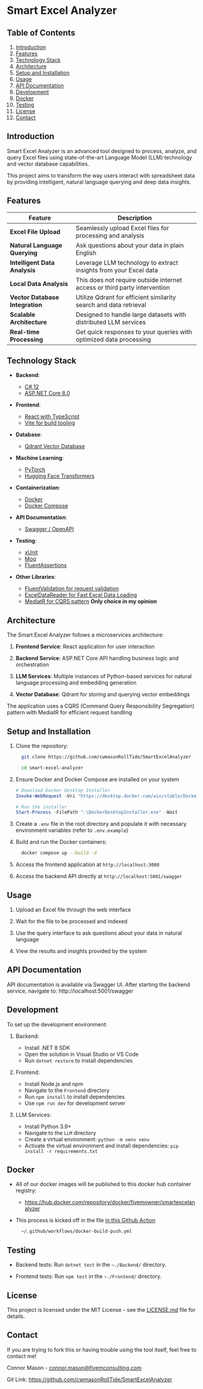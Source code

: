 # Smart Excel Analyzer

## Table of Contents
1. [Introduction](#introduction)
2. [Features](#features)
3. [Technology Stack](#technology-stack)
4. [Architecture](#architecture)
5. [Setup and Installation](#setup-and-installation)
6. [Usage](#usage)
7. [API Documentation](#api-documentation)
8. [Development](#development)
9. [Docker](#docker)
10. [Testing](#testing)
11. [License](#license)
12. [Contact](#contact)

## Introduction

Smart Excel Analyzer is an advanced tool designed to process, analyze, and query Excel files using state-of-the-art Language Model (LLM) technology and vector database capabilities.

This project aims to transform the way users interact with spreadsheet data by providing intelligent, natural language querying and deep data insights.

## Features

| Feature                           | Description                                                                |
|-----------------------------------|----------------------------------------------------------------------------|
| **Excel File Upload**             | Seamlessly upload Excel files for processing and analysis                  |
| **Natural Language Querying**     | Ask questions about your data in plain English                             |
| **Intelligent Data Analysis**     | Leverage LLM technology to extract insights from your Excel data           |
| **Local Data Analysis**           | This does not require outside internet access or third party intervention  |
| **Vector Database Integration**   | Utilize Qdrant for efficient similarity search and data retrieval          |
| **Scalable Architecture**         | Designed to handle large datasets with distributed LLM services            |
| **Real-time Processing**          | Get quick responses to your queries with optimized data processing         |

## Technology Stack

- **Backend**: 
  - [C# 12](https://learn.microsoft.com/en-us/dotnet/csharp/whats-new/csharp-12)
  - [ASP.NET Core 8.0](https://dotnet.microsoft.com/en-us/download/dotnet/8.0)
- **Frontend**: 
  - [React with TypeScript](https://react.dev/learn/typescript)
  - [Vite for build tooling](https://vite.dev/)
- **Database**: 
  - [Qdrant Vector Database](https://try.qdrant.tech/high-performance-vector-search?utm_source=google&utm_medium=cpc&utm_campaign=21518712216&utm_content=163351119817&utm_term=qdrant%20vector%20database&hsa_acc=6907203950&hsa_cam=21518712216&hsa_grp=163351119817&hsa_ad=707722911577&hsa_src=g&hsa_tgt=kwd-2240456171437&hsa_kw=qdrant%20vector%20database&hsa_mt=e&hsa_net=adwords&hsa_ver=3&gad_source=1&gclid=CjwKCAjw1NK4BhAwEiwAVUHPUDZxy5-yERXvEGdq-Q58x1xzDrpdB3rj1norGq_P6JDlU9vI3yXnyhoCTIoQAvD_BwE)
- **Machine Learning**:
  - [PyTorch](https://pytorch.org/)
  - [Hugging Face Transformers](https://huggingface.co/docs/transformers/en/index)
- **Containerization**: 
  - [Docker](https://app.docker.com/)
  - [Docker Compose](https://docs.docker.com/compose/)
- **API Documentation**: 
  - [Swagger / OpenAPI](https://swagger.io/docs/)
- **Testing**: 
  - [xUnit](https://xunit.net/)
  - [Moq](https://github.com/devlooped/moq)
  - [FluentAssertions](https://github.com/fluentassertions/fluentassertions)

- **Other Libraries**:
  - [FluentValidation for request validation](https://github.com/FluentValidation/FluentValidation)
  - [ExcelDataReader for Fast Excel Data Loading](https://github.com/ExcelDataReader/ExcelDataReader)
  - [MediatR for CQRS pattern](https://github.com/jbogard/MediatR) **Only choice in my opinion**

## Architecture

The Smart Excel Analyzer follows a microservices architecture:

1. **Frontend Service**: React application for user interaction

2. **Backend Service**: ASP.NET Core API handling business logic and orchestration

3. **LLM Services**: Multiple instances of Python-based services for natural language processing and embedding generation

4. **Vector Database**: Qdrant for storing and querying vector embeddings

The application uses a CQRS (Command Query Responsibility Segregation) pattern with MediatR for efficient request handling

## Setup and Installation

1. Clone the repository:
      
    ```bash
      git clone https://github.com/cwmasonRollTide/SmartExcelAnalyzer
    ```
     
    ```bash
      cd smart-excel-analyzer
    ```

2. Ensure Docker and Docker Compose are installed on your system
    ```powershell
    # Download Docker Desktop Installer
    Invoke-WebRequest -Uri "https://desktop.docker.com/win/stable/Docker%20Desktop%20Installer.exe" -OutFile "DockerDesktopInstaller.exe"

    # Run the installer
    Start-Process -FilePath ".\DockerDesktopInstaller.exe" -Wait
    ```

3. Create a `.env` file in the root directory and populate it with necessary environment variables (refer to `.env.example`)

4. Build and run the Docker containers:
    ```bash
      docker compose up --build -d
    ```

5. Access the frontend application at `http://localhost:3000`

6. Access the backend API directly at `http://localhost:5001/swagger`

## Usage

1. Upload an Excel file through the web interface

2. Wait for the file to be processed and indexed

3. Use the query interface to ask questions about your data in natural language

4. View the results and insights provided by the system

## API Documentation

API documentation is available via Swagger UI. After starting the backend service, navigate to:
http://localhost:5001/swagger

## Development

To set up the development environment:

1. Backend:
   - Install .NET 8 SDK
   - Open the solution in Visual Studio or VS Code
   - Run `dotnet restore` to install dependencies

2. Frontend:
   - Install Node.js and npm
   - Navigate to the `Frontend` directory
   - Run `npm install` to install dependencies
   - Use `npm run dev` for development server

3. LLM Services:
   - Install Python 3.9+
   - Navigate to the `LLM` directory
   - Create a virtual environment: `python -m venv venv`
   - Activate the virtual environment and install dependencies: `pip install -r requirements.txt`

## Docker

- All of our docker images will be published to this docker hub container registry:
    * https://hub.docker.com/repository/docker/fivemowner/smartexcelanalyzer

- This process is kicked off in the file [in this Github Action](.github/workflows/docker-build-push.yml)
  ```bash
    ~/.github/workflows/docker-build-push.yml
  ```
  
## Testing

- Backend tests: Run `dotnet test` in the ```~./Backend/``` directory.

- Frontend tests: Run `npm test` in the ```~./Frontend/``` directory.

## License

This project is licensed under the MIT License - see the [LICENSE.md](LICENSE.md) file for details.

## Contact

If you are trying to fork this or having trouble using the tool itself, feel free to contact me!

Connor Mason - connor.mason@fivemconsulting.com

Git Link: https://github.com/cwmasonRollTide/SmartExcelAnalyzer